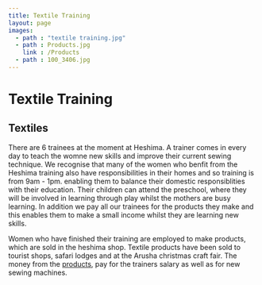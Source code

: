 ```yaml
---
title: Textile Training
layout: page
images:
  - path : "textile training.jpg"  
  - path : Products.jpg
    link : /Products
  - path : 100_3406.jpg
---
```


# Textile Training

## Textiles

There are 6 trainees at the moment at Heshima. A trainer comes in every day to teach the womne new skills and improve their current sewing technique. We recognise that many of the women who benfit from the Heshima training also have responsibilities in their homes and so training is from 9am - 1pm. enabling them to balance their domestic responsiblities with their education. Their children can attend the preschool, where they will be involved in learning through play whilst the mothers are busy learning. In addition we pay all our trainees for the products they make and this enables them to make a small income whilst they are learning new skills.

Women who have finished their training are employed to make products, which are sold in the heshima shop. Textile products have been sold to tourist shops, safari lodges and at the Arusha christmas craft fair. The money from the [products](/Products), pay for the trainers salary as well as for new sewing machines.
